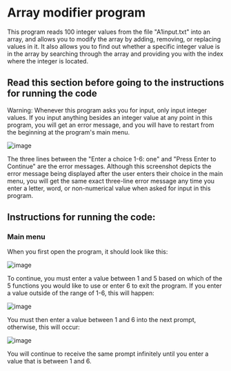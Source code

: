 # Array modifier program

This program reads 100 integer values from the file "A1input.txt" into an array, and allows you to modify the array by adding, removing, or replacing values in it. It also allows you to find out whether a specific integer value is in the array by searching through the array and providing you with the index where the integer is located.

## Read this section before going to the instructions for running the code

Warning: Whenever this program asks you for input, only input integer values. If you input anything besides an integer value at any point in this program, you will get an error message, and you will have to restart from the beginning at the program's main menu. 

![image](https://github.com/user-attachments/assets/943a4474-e842-4c95-be80-2d39ae01bee7)

The three lines between the "Enter a choice 1-6: one" and "Press Enter to Continue" are the error messages. Although this screenshot depicts the error message being displayed after the user enters their choice in the main menu, you will get the same exact three-line error message any time you enter a letter, word, or non-numerical value when asked for input in this program.

## Instructions for running the code: 

### Main menu

When you first open the program, it should look like this:

![image](https://github.com/user-attachments/assets/49e90ea2-41bb-4438-bf0d-4178cd37bbe0)

To continue, you must enter a value between 1 and 5 based on which of the 5 functions you would like to use or enter 6 to exit the program. If you enter a value outside of the range of 1-6, this will happen:

![image](https://github.com/user-attachments/assets/79cc4109-b53c-43dd-a62a-6b9b2901ec84)

You must then enter a value between 1 and 6 into the next prompt, otherwise, this will occur:

![image](https://github.com/user-attachments/assets/6fe912c4-e0fd-4dbd-8784-a68c3336fcbd)

You will continue to receive the same prompt infinitely until you enter a value that is between 1 and 6.





